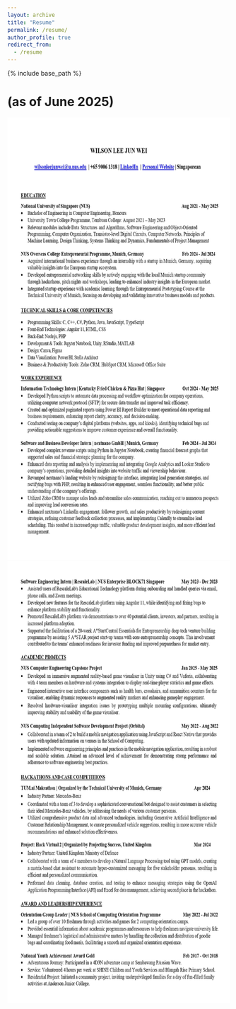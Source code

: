 ```yaml
---
layout: archive
title: "Resume"
permalink: /resume/
author_profile: true
redirect_from:
  - /resume
---
```


{% include base_path %}

# (as of June 2025)

<img src="/images/Resume_May.jpg" height="1000px" width="800px">
<img src="/images/Resume_May_2.jpg" height="1000px" width="800px">
